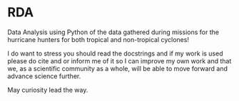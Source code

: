 # RDA
Data Analysis using Python of the data gathered during missions for the hurricane hunters for both tropical and non-tropical cyclones!

I do want to stress you should read the docstrings and if my work is used please do cite and or inform me of it so I can improve my own work and 
that we, as a scientific community as a whole, will be able to move forward and advance science further.

May curiosity lead the way.
